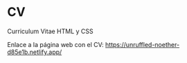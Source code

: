 # CV
 Curriculum Vitae HTML y CSS

Enlace a la página web con el CV: https://unruffled-noether-d85e1b.netlify.app/
